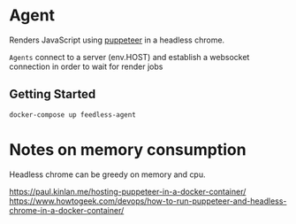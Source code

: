 # Agent

Renders JavaScript using [puppeteer](https://pptr.dev/) in a headless chrome.

`Agents` connect to a server (env.HOST) and establish a websocket connection in order to wait for render jobs

## Getting Started

```shell
docker-compose up feedless-agent

```

# Notes on memory consumption

Headless chrome can be greedy on memory and cpu.

https://paul.kinlan.me/hosting-puppeteer-in-a-docker-container/
https://www.howtogeek.com/devops/how-to-run-puppeteer-and-headless-chrome-in-a-docker-container/
